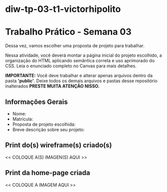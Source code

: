 # diw-tp-03-t1-victorhipolito
# Trabalho Prático - Semana 03

Dessa vez, vamos escolher uma proposta de projeto para trabalhar.

Nessa atividade, você deverá montar a página inicial do projeto escolhido, a organização do HTML aplicando semântica correta e uso aprimorado do CSS. Leia o enunciado completo no Canvas para mais detalhes.

**IMPORTANTE:** Você deve trabalhar e alterar apenas arquivos dentro da pasta **'public'**. Deixe todos os demais arquivos e pastas desse repositório inalterados **PRESTE MUITA ATENÇÃO NISSO.**

## Informações Gerais

- Nome:
- Matrícula:
- Proposta de projeto escolhida:
- Breve descrição sobre seu projeto:

## Print do(s) wireframe(s) criado(s)

<< COLOQUE A(S) IMAGEN(S) AQUI >>

## Print da home-page criada

<< COLOQUE A IMAGEM AQUI >>